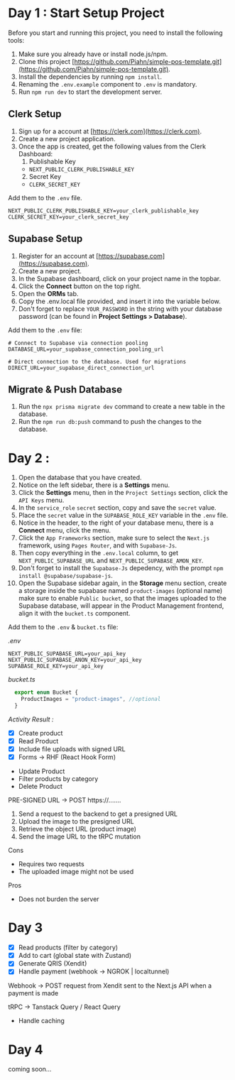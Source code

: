# Day 1 : Start Setup Project

Before you start and running this project, you need to install the following tools:

1. Make sure you already have or install node.js/npm.
2. Clone this project [https://github.com/Piahn/simple-pos-template.git](https://github.com/Piahn/simple-pos-template.git).
3. Install the dependencies by running `npm install`.
4. Renaming the `.env.example` component to `.env` is mandatory.
5. Run `npm run dev` to start the development server.

## Clerk Setup

1. Sign up for a account at [https://clerk.com](https://clerk.com).
2. Create a new project application.
3. Once the app is created, get the following values from the Clerk Dashboard:
   1. Publishable Key
   - `NEXT_PUBLIC_CLERK_PUBLISHABLE_KEY`
   2. Secret Key
   - `CLERK_SECRET_KEY`

Add them to the `.env` file.

```.env
NEXT_PUBLIC_CLERK_PUBLISHABLE_KEY=your_clerk_publishable_key
CLERK_SECRET_KEY=your_clerk_secret_key
```

## Supabase Setup

1. Register for an account at [https://supabase.com](https://supabase.com).
2. Create a new project.
3. In the Supabase dashboard, click on your project name in the topbar.
4. Click the **Connect** button on the top right.
5. Open the **ORMs** tab.
6. Copy the .env.local file provided, and insert it into the variable below.
7. Don't forget to replace `YOUR_PASSWORD` in the string with your database password (can be found in **Project Settings > Database**).

Add them to the `.env` file:

```env
# Connect to Supabase via connection pooling
DATABASE_URL=your_supabase_connection_pooling_url

# Direct connection to the database. Used for migrations
DIRECT_URL=your_supabase_direct_connection_url
```

>

## Migrate & Push Database

1. Run the `npx prisma migrate dev` command to create a new table in the database.
2. Run the `npm run db:push` command to push the changes to the database.

# Day 2 :

1. Open the database that you have created.
2. Notice on the left sidebar, there is a **Settings** menu.
3. Click the **Settings** menu, then in the `Project Settings` section, click the `API Keys` menu.
4. In the `service_role` `secret` section, copy and save the `secret` value.
5. Place the `secret` value in the `SUPABASE_ROLE_KEY` variable in the `.env` file.
6. Notice in the header, to the right of your database menu, there is a **Connect** menu, click the menu.
7. Click the `App Frameworks` section, make sure to select the `Next.js` framework, using `Pages Router`, and with `Supabase-Js`.
8. Then copy everything in the `.env.local` column, to get `NEXT_PUBLIC_SUPABASE_URL` and `NEXT_PUBLIC_SUPABASE_AMON_KEY`.
9. Don't forget to install the `Supabase-Js` depedency, with the prompt `npm install @supabase/supabase-js`.
10. Open the Supabase sidebar again, in the **Storage** menu section, create a storage inside the supabase named `product-images` (optional name) make sure to enable `Public bucket`, so that the images uploaded to the Supabase database, will appear in the Product Management frontend, align it with the `bucket.ts` component.

Add them to the `.env` & `bucket.ts` file:

_.env_

```.env
NEXT_PUBLIC_SUPABASE_URL=your_api_key
NEXT_PUBLIC_SUPABASE_ANON_KEY=your_api_key
SUPABASE_ROLE_KEY=your_api_key
```

_bucket.ts_

```bucket.ts
  export enum Bucket {
    ProductImages = "product-images", //optional
  }
```

_Activity Result :_

- [x] Create product
- [x] Read Product
- [x] Include file uploads with signed URL
- [x] Forms -> RHF (React Hook Form)
- Update Product
- Filter products by category
- Delete Product

PRE-SIGNED URL -> POST https://.......

1. Send a request to the backend to get a presigned URL
2. Upload the image to the presigned URL
3. Retrieve the object URL (product image)
4. Send the image URL to the tRPC mutation

Cons

- Requires two requests
- The uploaded image might not be used

Pros

- Does not burden the server

# Day 3

- [x] Read products (filter by category)
- [x] Add to cart (global state with Zustand)
- [x] Generate QRIS (Xendit)
- [x] Handle payment (webhook -> NGROK | localtunnel)

Webhook -> POST request from Xendit sent to the Next.js API when a payment is made

tRPC -> Tanstack Query / React Query

- Handle caching

# Day 4

coming soon...
